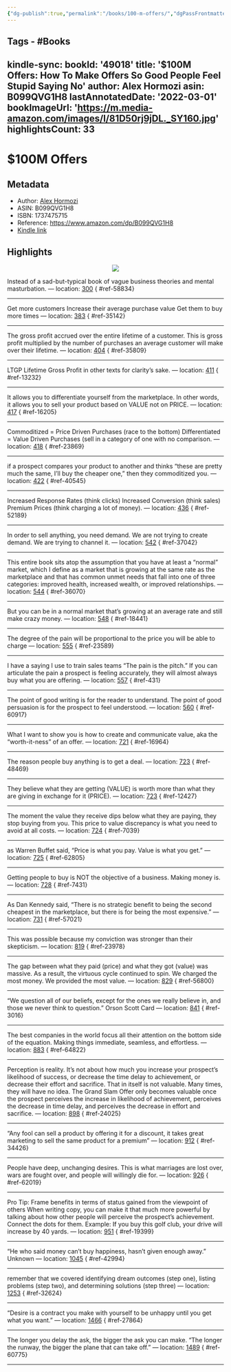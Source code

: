 ```yaml
---
{"dg-publish":true,"permalink":"/books/100-m-offers/","dgPassFrontmatter":true,"noteIcon":"1","created":"2023-11-14T21:08:39.555+05:30","updated":"2023-12-12T23:31:35.578+05:30"}
---
```


Tags - #Books 
---
kindle-sync:
  bookId: '49018'
  title: '$100M Offers: How To Make Offers So Good People Feel Stupid Saying No'
  author: Alex Hormozi
  asin: B099QVG1H8
  lastAnnotatedDate: '2022-03-01'
  bookImageUrl: 'https://m.media-amazon.com/images/I/81D50rj9jDL._SY160.jpg'
  highlightsCount: 33
---
# $100M Offers
## Metadata
* Author: [Alex Hormozi](https://www.amazon.com/Alex-Hormozi/e/B099H3YM3R/ref=dp_byline_cont_ebooks_1)
* ASIN: B099QVG1H8
* ISBN: 1737475715
* Reference: https://www.amazon.com/dp/B099QVG1H8
* [Kindle link](kindle://book?action=open&asin=B099QVG1H8)

## Highlights
<center><img src="https://m.media-amazon.com/images/I/81D50rj9jDL._SY160.jpg"></center>

Instead of a sad-but-typical book of vague business theories and mental masturbation. — location: [300](kindle://book?action=open&asin=B099QVG1H8&location=300)
{ #ref-58834}


---
Get more customers Increase their average purchase value Get them to buy more times — location: [383](kindle://book?action=open&asin=B099QVG1H8&location=383)
{ #ref-35142}


---
The gross profit accrued over the entire lifetime of a customer. This is gross profit multiplied by the number of purchases an average customer will make over their lifetime. — location: [404](kindle://book?action=open&asin=B099QVG1H8&location=404)
{ #ref-35809}


---
LTGP Lifetime Gross Profit in other texts for clarity’s sake. — location: [411](kindle://book?action=open&asin=B099QVG1H8&location=411)
{ #ref-13232}


---
It allows you to differentiate yourself from the marketplace. In other words, it allows you to sell your product based on VALUE not on PRICE. — location: [417](kindle://book?action=open&asin=B099QVG1H8&location=417)
{ #ref-16205}


---
Commoditized = Price Driven Purchases (race to the bottom) Differentiated = Value Driven Purchases (sell in a category of one with no comparison. — location: [418](kindle://book?action=open&asin=B099QVG1H8&location=418)
{ #ref-23869}


---
if a prospect compares your product to another and thinks “these are pretty much the same, I’ll buy the cheaper one,” then they commoditized you. — location: [422](kindle://book?action=open&asin=B099QVG1H8&location=422)
{ #ref-40545}


---
Increased Response Rates (think clicks) Increased Conversion (think sales) Premium Prices (think charging a lot of money). — location: [436](kindle://book?action=open&asin=B099QVG1H8&location=436)
{ #ref-52189}


---
In order to sell anything, you need demand. We are not trying to create demand. We are trying to channel it. — location: [542](kindle://book?action=open&asin=B099QVG1H8&location=542)
{ #ref-37042}


---
This entire book sits atop the assumption that you have at least a “normal” market, which I define as a market that is growing at the same rate as the marketplace and that has common unmet needs that fall into one of three categories: improved health, increased wealth, or improved relationships. — location: [544](kindle://book?action=open&asin=B099QVG1H8&location=544)
{ #ref-36070}


---
But you can be in a normal market that’s growing at an average rate and still make crazy money. — location: [548](kindle://book?action=open&asin=B099QVG1H8&location=548)
{ #ref-18441}


---
The degree of the pain will be proportional to the price you will be able to charge — location: [555](kindle://book?action=open&asin=B099QVG1H8&location=555)
{ #ref-23589}


---
I have a saying I use to train sales teams “The pain is the pitch.” If you can articulate the pain a prospect is feeling accurately, they will almost always buy what you are offering. — location: [557](kindle://book?action=open&asin=B099QVG1H8&location=557)
{ #ref-431}


---
The point of good writing is for the reader to understand. The point of good persuasion is for the prospect to feel understood. — location: [560](kindle://book?action=open&asin=B099QVG1H8&location=560)
{ #ref-60917}


---
What I want to show you is how to create and communicate value, aka the “worth-it-ness” of an offer. — location: [721](kindle://book?action=open&asin=B099QVG1H8&location=721)
{ #ref-16964}


---
The reason people buy anything is to get a deal. — location: [723](kindle://book?action=open&asin=B099QVG1H8&location=723)
{ #ref-48469}


---
They believe what they are getting (VALUE) is worth more than what they are giving in exchange for it (PRICE). — location: [723](kindle://book?action=open&asin=B099QVG1H8&location=723)
{ #ref-12427}


---
The moment the value they receive dips below what they are paying, they stop buying from you. This price to value discrepancy is what you need to avoid at all costs. — location: [724](kindle://book?action=open&asin=B099QVG1H8&location=724)
{ #ref-7039}


---
as Warren Buffet said, “Price is what you pay. Value is what you get.” — location: [725](kindle://book?action=open&asin=B099QVG1H8&location=725)
{ #ref-62805}


---
Getting people to buy is NOT the objective of a business. Making money is. — location: [728](kindle://book?action=open&asin=B099QVG1H8&location=728)
{ #ref-7431}


---
As Dan Kennedy said, “There is no strategic benefit to being the second cheapest in the marketplace, but there is for being the most expensive.” — location: [731](kindle://book?action=open&asin=B099QVG1H8&location=731)
{ #ref-57021}


---
This was possible because my conviction was stronger than their skepticism. — location: [819](kindle://book?action=open&asin=B099QVG1H8&location=819)
{ #ref-23978}


---
The gap between what they paid (price) and what they got (value) was massive. As a result, the virtuous cycle continued to spin. We charged the most money. We provided the most value. — location: [829](kindle://book?action=open&asin=B099QVG1H8&location=829)
{ #ref-56800}


---
“We question all of our beliefs, except for the ones we really believe in, and those we never think to question.” Orson Scott Card — location: [841](kindle://book?action=open&asin=B099QVG1H8&location=841)
{ #ref-3016}


---
The best companies in the world focus all their attention on the bottom side of the equation. Making things immediate, seamless, and effortless. — location: [883](kindle://book?action=open&asin=B099QVG1H8&location=883)
{ #ref-64822}


---
Perception is reality. It’s not about how much you increase your prospect’s likelihood of success, or decrease the time delay to achievement, or decrease their effort and sacrifice. That in itself is not valuable. Many times, they will have no idea. The Grand Slam Offer only becomes valuable once the prospect perceives the increase in likelihood of achievement, perceives the decrease in time delay, and perceives the decrease in effort and sacrifice. — location: [898](kindle://book?action=open&asin=B099QVG1H8&location=898)
{ #ref-24025}


---
“Any fool can sell a product by offering it for a discount, it takes great marketing to sell the same product for a premium” — location: [912](kindle://book?action=open&asin=B099QVG1H8&location=912)
{ #ref-34426}


---
People have deep, unchanging desires. This is what marriages are lost over, wars are fought over, and people will willingly die for. — location: [926](kindle://book?action=open&asin=B099QVG1H8&location=926)
{ #ref-62019}


---
Pro Tip: Frame benefits in terms of status gained from the viewpoint of others When writing copy, you can make it that much more powerful by talking about how other people will perceive the prospect’s achievement. Connect the dots for them. Example: If you buy this golf club, your drive will increase by 40 yards. — location: [951](kindle://book?action=open&asin=B099QVG1H8&location=951)
{ #ref-19399}


---
“He who said money can’t buy happiness, hasn’t given enough away.” Unknown — location: [1045](kindle://book?action=open&asin=B099QVG1H8&location=1045)
{ #ref-42994}


---
remember that we covered identifying dream outcomes (step one), listing problems (step two), and determining solutions (step three) — location: [1253](kindle://book?action=open&asin=B099QVG1H8&location=1253)
{ #ref-32624}


---
“Desire is a contract you make with yourself to be unhappy until you get what you want.” — location: [1466](kindle://book?action=open&asin=B099QVG1H8&location=1466)
{ #ref-27864}


---
The longer you delay the ask, the bigger the ask you can make. “The longer the runway, the bigger the plane that can take off.” — location: [1489](kindle://book?action=open&asin=B099QVG1H8&location=1489)
{ #ref-60775}


---
